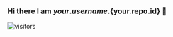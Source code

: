 ### Hi there I am ${your.username}.${your.repo.id} 👋

![visitors](https://visitor-badge.glitch.me/badge?page_id=page.id)
